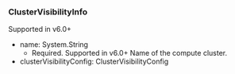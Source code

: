 ### ClusterVisibilityInfo
Supported in v6.0+

- name: System.String
  - Required. Supported in v6.0+
Name of the compute cluster.
- clusterVisibilityConfig: ClusterVisibilityConfig
